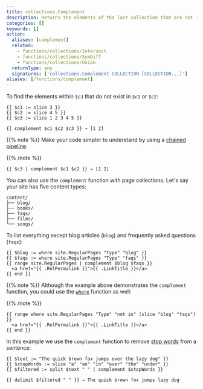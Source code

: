 ```yaml
---
title: collections.Complement
description: Returns the elements of the last collection that are not in any of the others.
categories: []
keywords: []
action:
  aliases: [complement]
  related:
    - functions/collections/Intersect
    - functions/collections/SymDiff
    - functions/collections/Union
  returnType: any
  signatures: ['collections.Complement COLLECTION [COLLECTION...]']
aliases: [/functions/complement]
---
```


To find the elements within `$c3` that do not exist in `$c1` or `$c2`:

```go-html-template
{{ $c1 := slice 3 }}
{{ $c2 := slice 4 5 }}
{{ $c3 := slice 1 2 3 4 5 }}

{{ complement $c1 $c2 $c3 }} → [1 2]
```

{{% note %}}
Make your code simpler to understand by using a [chained pipeline]:

[chained pipeline]: https://pkg.go.dev/text/template#hdr-Pipelines
{{% /note %}}

```go-html-template
{{ $c3 | complement $c1 $c2 }} → [1 2]
```

You can also use the `complement` function with page collections. Let's say your site has five content types:

```text
content/
├── blog/
├── books/
├── faqs/
├── films/
└── songs/
```

To list everything except blog articles (`blog`) and frequently asked questions (`faqs`):

```go-html-template
{{ $blog := where site.RegularPages "Type" "blog" }}
{{ $faqs := where site.RegularPages "Type" "faqs" }}
{{ range site.RegularPages | complement $blog $faqs }}
  <a href="{{ .RelPermalink }}">{{ .LinkTitle }}</a>
{{ end }}
```

{{% note %}}
Although the example above demonstrates the `complement` function, you could use the [`where`] function as well:

[`where`]: /functions/collections/where/
{{% /note %}}

```go-html-template
{{ range where site.RegularPages "Type" "not in" (slice "blog" "faqs") }}
  <a href="{{ .RelPermalink }}">{{ .LinkTitle }}</a>
{{ end }}
```

In this example we use the `complement` function to remove [stop words] from a sentence:

```go-html-template
{{ $text := "The quick brown fox jumps over the lazy dog" }}
{{ $stopWords := slice "a" "an" "in" "over" "the" "under" }}
{{ $filtered := split $text " " | complement $stopWords }}

{{ delimit $filtered " " }} → The quick brown fox jumps lazy dog
```

[stop words]: https://en.wikipedia.org/wiki/Stop_word
